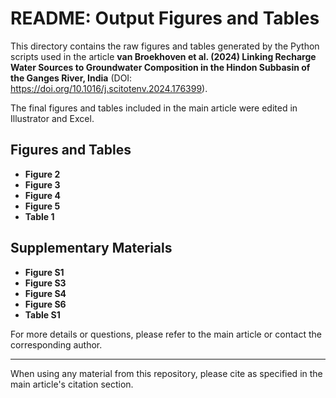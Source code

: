 # README: Output Figures and Tables

This directory contains the raw figures and tables generated by the Python scripts used in the article **van Broekhoven et al. (2024) Linking Recharge Water Sources to Groundwater Composition in the Hindon Subbasin of the Ganges River, India** (DOI: https://doi.org/10.1016/j.scitotenv.2024.176399).

The final figures and tables included in the main article were edited in Illustrator and Excel.

## Figures and Tables

- **Figure 2**
- **Figure 3**
- **Figure 4**
- **Figure 5**
- **Table 1**

## Supplementary Materials

- **Figure S1**
- **Figure S3**
- **Figure S4**
- **Figure S6**
- **Table S1**

For more details or questions, please refer to the main article or contact the corresponding author.

---

When using any material from this repository, please cite as specified in the main article's citation section.
